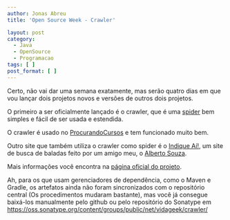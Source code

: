 ```yaml
---
author: Jonas Abreu
title: 'Open Source Week - Crawler'

layout: post
category:
  - Java
  - OpenSource
  - Programacao
tags: [ ]
post_format: [ ]
---
```

Certo, não vai dar uma semana exatamente, mas serão quatro dias em que vou lançar dois projetos novos e versões de outros dois projetos.

O primeiro a ser oficialmente lançado é o crawler, que é uma [spider][1] bem simples e fácil de ser usada e estendida.

O crawler é usado no [ProcurandoCursos][2] e tem funcionado muito bem.

Outro site que também utiliza o crawler como spider é o [Indique Aí!][3], um site de busca de baladas feito por um amigo meu, o [Alberto Souza][4].

Mais informações você encontra na [página oficial do projeto][5].

Ah, para os que usam gerenciadores de dependência, como o Maven e Gradle, os artefatos ainda não foram sincronizados com o repositório central (Os procedimentos mudaram bastante), mas você já consegue baixá-los manualmente pelo github ou pelo repositório do Sonatype em <https://oss.sonatype.org/content/groups/public/net/vidageek/crawler/> 














 [1]: http://en.wikipedia.org/wiki/Web_crawler
 [2]: http://www.procurandocursos.com
 [3]: http://indiqueai.com.br
 [4]: http://www.caelum.com.br
 [5]: http://projetos.vidageek.net/crawler





